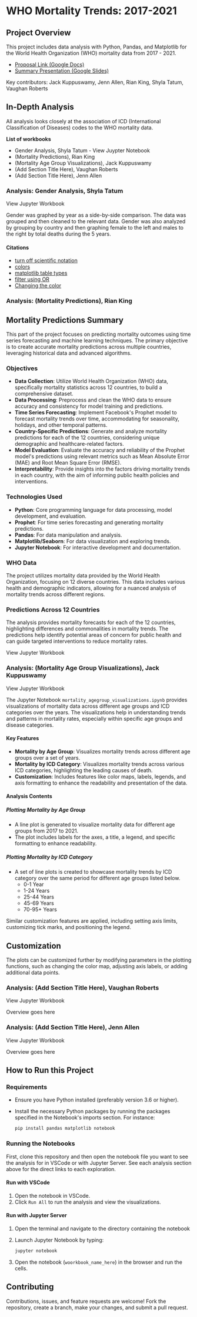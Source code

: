 # WHO Mortality Trends: 2017-2021

## Project Overview

This project includes data analysis with Python, Pandas, and Matplotlib for the World Health Organization (WHO) mortality data from 2017 - 2021.

- [Proposal Link (Google Docs)](https://docs.google.com/document/d/1WR-3B-1iszChYkx3cBd1c117qlKFfT9cM7boVALNFx0/edit)
- [Summary Presentation (Google Slides)](https://docs.google.com/presentation/d/1zDFOMUjt6WJLFuCOu5crLI_SgaHIN3Imq4bwdalwgR8/edit#slide=id.g2f251018676_0_55)

Key contributors: Jack Kuppuswamy, Jenn Allen, Rian King, Shyla Tatum, Vaughan Roberts

## In-Depth Analysis

All analysis looks closely at the association of ICD (International Classification of Diseases) codes to the WHO mortality data.

**List of workbooks**

- Gender Analysis, Shyla Tatum - View Juypter Notebook
- (Mortality Predictions), Rian King
- (Mortality Age Group Visualizations), Jack Kuppuswamy
- (Add Section Title Here), Vaughan Roberts
- (Add Section Title Here), Jenn Allen

### Analysis: Gender Analysis, Shyla Tatum

View Jupyter Workbook

Gender was graphed by year as a side-by-side comparison. The data was grouped and then cleaned to the relevant data. Gender was also analyzed by grouping by country and then graphing female to the left and males to the right by total deaths during the 5 years.

#### Citations

- [turn off scientific notation](https://www.tutorialspoint.com/prevent-scientific-notation-in-matplotlib-pyplot)
- [colors](https://matplotlib.org/stable/gallery/color/named_colors.html)
- [matplotlib table types](https://matplotlib.org/stable/plot_types/index.html)
- [filter using OR](https://www.statology.org/or-operator-in-pandas/)
- [Changing the color](https://stackoverflow.com/questions/63460213/how-to-define-colors-in-a-figure-using-plotly-graph-objects-and-plotly-express)

### Analysis: (Mortality Predictions), Rian King

## Mortality Predictions Summary

This part of the project focuses on predicting mortality outcomes using time series forecasting and machine learning techniques. The primary objective is to create accurate mortality predictions across multiple countries, leveraging historical data and advanced algorithms.

### Objectives
- **Data Collection**: Utilize World Health Organization (WHO) data, specifically mortality statistics across 12 countries, to build a comprehensive dataset.
- **Data Processing**: Preprocess and clean the WHO data to ensure accuracy and consistency for model training and predictions.
- **Time Series Forecasting**: Implement Facebook's Prophet model to forecast mortality trends over time, accommodating for seasonality, holidays, and other temporal patterns.
- **Country-Specific Predictions**: Generate and analyze mortality predictions for each of the 12 countries, considering unique demographic and healthcare-related factors.
- **Model Evaluation**: Evaluate the accuracy and reliability of the Prophet model's predictions using relevant metrics such as Mean Absolute Error (MAE) and Root Mean Square Error (RMSE).
- **Interpretability**: Provide insights into the factors driving mortality trends in each country, with the aim of informing public health policies and interventions.

### Technologies Used
- **Python**: Core programming language for data processing, model development, and evaluation.
- **Prophet**: For time series forecasting and generating mortality predictions.
- **Pandas**: For data manipulation and analysis.
- **Matplotlib/Seaborn**: For data visualization and exploring trends.
- **Jupyter Notebook**: For interactive development and documentation.

### WHO Data
The project utilizes mortality data provided by the World Health Organization, focusing on 12 diverse countries. This data includes various health and demographic indicators, allowing for a nuanced analysis of mortality trends across different regions.

### Predictions Across 12 Countries
The analysis provides mortality forecasts for each of the 12 countries, highlighting differences and commonalities in mortality trends. The predictions help identify potential areas of concern for public health and can guide targeted interventions to reduce mortality rates.



View Jupyter Workbook


### Analysis: (Mortality Age Group Visualizations), Jack Kuppuswamy

View Jupyter Workbook

The Jupyter Notebook `mortality_agegroup_visualizations.ipynb` provides visualizations of mortality data across different age groups and ICD categories over the years. The visualizations help in understanding trends and patterns in mortality rates, especially within specific age groups and disease categories.

#### Key Features

- **Mortality by Age Group**: Visualizes mortality trends across different age groups over a set of years.
- **Mortality by ICD Category**: Visualizes mortality trends across various ICD categories, highlighting the leading causes of death.
- **Customization**: Includes features like color maps, labels, legends, and axis formatting to enhance the readability and presentation of the data.

#### Analysis Contents

##### Plotting Mortality by Age Group

- A line plot is generated to visualize mortality data for different age groups from 2017 to 2021.
- The plot includes labels for the axes, a title, a legend, and specific formatting to enhance readability.

##### Plotting Mortality by ICD Category

- A set of line plots is created to showcase mortality trends by ICD category over the same period for different age groups listed below.
  - 0-1 Year
  - 1-24 Years
  - 25-44 Years
  - 45-69 Years
  - 70-95+ Years

Similar customization features are applied, including setting axis limits, customizing tick marks, and positioning the legend.

## Customization

The plots can be customized further by modifying parameters in the plotting functions, such as changing the color map, adjusting axis labels, or adding additional data points.

### Analysis: (Add Section Title Here), Vaughan Roberts

View Jupyter Workbook

Overview goes here

### Analysis: (Add Section Title Here), Jenn Allen

View Jupyter Workbook

Overview goes here

## How to Run this Project

### Requirements

- Ensure you have Python installed (preferably version 3.6 or higher).
- Install the necessary Python packages by running the packages specified in the Notebook's imports section. For instance:
  
     ```bash
     pip install pandas matplotlib notebook
     ```

### Running the Notebooks

First, clone this repository and then open the notebook file you want to see the analysis for in VSCode or with Jupyter Server. See each analysis section above for the direct links to each exploration.

#### Run with VSCode

1. Open the notebook in VSCode.
2. Click `Run All` to run the analysis and view the visualizations.

#### Run with Jupyter Server

1. Open the terminal and navigate to the directory containing the notebook
2. Launch Jupyter Notebook by typing:

     ```bash
     jupyter notebook
     ```

3. Open the notebook (`woorkbook_name_here`) in the browser and run the cells.

## Contributing

Contributions, issues, and feature requests are welcome! Fork the repository, create a branch, make your changes, and submit a pull request.
